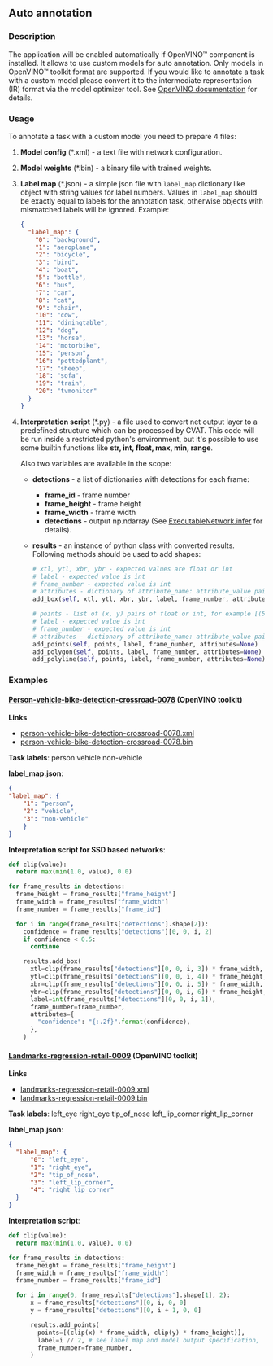 ## Auto annotation

### Description

The application will be enabled automatically if OpenVINO&trade; component is
installed. It allows to use custom models for auto annotation. Only models in
OpenVINO&trade; toolkit format are supported. If you would like to annotate a
task with a custom model please convert it to the intermediate representation
(IR) format via the model optimizer tool. See [OpenVINO documentation](https://software.intel.com/en-us/articles/OpenVINO-InferEngine) for details.

### Usage

To annotate a task with a custom model you need to prepare 4 files:
1. __Model config__ (*.xml) - a text file with network configuration.
1. __Model weights__ (*.bin) - a binary file with trained weights.
1. __Label map__ (*.json) - a simple json file with `label_map` dictionary like
object with string values for label numbers. Values in `label_map` should be
exactly equal to labels for the annotation task, otherwise objects with mismatched
labels will be ignored.
  Example:
    ```json
    {
      "label_map": {
        "0": "background",
        "1": "aeroplane",
        "2": "bicycle",
        "3": "bird",
        "4": "boat",
        "5": "bottle",
        "6": "bus",
        "7": "car",
        "8": "cat",
        "9": "chair",
        "10": "cow",
        "11": "diningtable",
        "12": "dog",
        "13": "horse",
        "14": "motorbike",
        "15": "person",
        "16": "pottedplant",
        "17": "sheep",
        "18": "sofa",
        "19": "train",
        "20": "tvmonitor"
      }
    }
    ```
1. __Interpretation script__ (*.py) - a file used to convert net output layer
to a predefined structure which can be processed by CVAT. This code will be run
inside a restricted python's environment, but it's possible to use some
builtin functions like __str, int, float, max, min, range__.

   Also two variables are available in the scope:

   - __detections__ - a list of dictionaries with detections for each frame:
      * __frame_id__ - frame number
      * __frame_height__ - frame height
      * __frame_width__ - frame width
      * __detections__ - output np.ndarray (See [ExecutableNetwork.infer](https://software.intel.com/en-us/articles/OpenVINO-InferEngine#inpage-nav-11-6-3) for details).

   - __results__ - an instance of python class with converted results.
     Following methods should be used to add shapes:
     ```python
     # xtl, ytl, xbr, ybr - expected values are float or int
     # label - expected value is int
     # frame_number - expected value is int
     # attributes - dictionary of attribute_name: attribute_value pairs, for example {"confidence": "0.83"}
     add_box(self, xtl, ytl, xbr, ybr, label, frame_number, attributes=None)

     # points - list of (x, y) pairs of float or int, for example [(57.3, 100), (67, 102.7)]
     # label - expected value is int
     # frame_number - expected value is int
     # attributes - dictionary of attribute_name: attribute_value pairs, for example {"confidence": "0.83"}
     add_points(self, points, label, frame_number, attributes=None)
     add_polygon(self, points, label, frame_number, attributes=None)
     add_polyline(self, points, label, frame_number, attributes=None)
     ```

### Examples

#### [Person-vehicle-bike-detection-crossroad-0078](https://github.com/opencv/open_model_zoo/blob/2018/intel_models/person-vehicle-bike-detection-crossroad-0078/description/person-vehicle-bike-detection-crossroad-0078.md) (OpenVINO toolkit)

__Links__
- [person-vehicle-bike-detection-crossroad-0078.xml](https://download.01.org/openvinotoolkit/2018_R5/open_model_zoo/person-vehicle-bike-detection-crossroad-0078/FP32/person-vehicle-bike-detection-crossroad-0078.xml)
- [person-vehicle-bike-detection-crossroad-0078.bin](https://download.01.org/openvinotoolkit/2018_R5/open_model_zoo/person-vehicle-bike-detection-crossroad-0078/FP32/person-vehicle-bike-detection-crossroad-0078.bin)

__Task labels__: person vehicle non-vehicle

__label_map.json__:
```json
{
"label_map": {
    "1": "person",
    "2": "vehicle",
    "3": "non-vehicle"
    }
}
```
__Interpretation script for SSD based networks__:
```python
def clip(value):
  return max(min(1.0, value), 0.0)

for frame_results in detections:
  frame_height = frame_results["frame_height"]
  frame_width = frame_results["frame_width"]
  frame_number = frame_results["frame_id"]

  for i in range(frame_results["detections"].shape[2]):
    confidence = frame_results["detections"][0, 0, i, 2]
    if confidence < 0.5:
      continue

    results.add_box(
      xtl=clip(frame_results["detections"][0, 0, i, 3]) * frame_width,
      ytl=clip(frame_results["detections"][0, 0, i, 4]) * frame_height,
      xbr=clip(frame_results["detections"][0, 0, i, 5]) * frame_width,
      ybr=clip(frame_results["detections"][0, 0, i, 6]) * frame_height,
      label=int(frame_results["detections"][0, 0, i, 1]),
      frame_number=frame_number,
      attributes={
        "confidence": "{:.2f}".format(confidence),
      },
    )
```

#### [Landmarks-regression-retail-0009](https://github.com/opencv/open_model_zoo/blob/2018/intel_models/landmarks-regression-retail-0009/description/landmarks-regression-retail-0009.md) (OpenVINO toolkit)

__Links__
- [landmarks-regression-retail-0009.xml](https://download.01.org/openvinotoolkit/2018_R5/open_model_zoo/landmarks-regression-retail-0009/FP32/landmarks-regression-retail-0009.xml)
- [landmarks-regression-retail-0009.bin](https://download.01.org/openvinotoolkit/2018_R5/open_model_zoo/landmarks-regression-retail-0009/FP32/landmarks-regression-retail-0009.bin)

__Task labels__: left_eye right_eye tip_of_nose left_lip_corner right_lip_corner

__label_map.json__:
```json
{
  "label_map": {
      "0": "left_eye",
      "1": "right_eye",
      "2": "tip_of_nose",
      "3": "left_lip_corner",
      "4": "right_lip_corner"
  }
}
```
__Interpretation script__:
```python
def clip(value):
  return max(min(1.0, value), 0.0)

for frame_results in detections:
  frame_height = frame_results["frame_height"]
  frame_width = frame_results["frame_width"]
  frame_number = frame_results["frame_id"]

  for i in range(0, frame_results["detections"].shape[1], 2):
      x = frame_results["detections"][0, i, 0, 0]
      y = frame_results["detections"][0, i + 1, 0, 0]

      results.add_points(
        points=[(clip(x) * frame_width, clip(y) * frame_height)],
        label=i // 2, # see label map and model output specification,
        frame_number=frame_number,
      )
```
